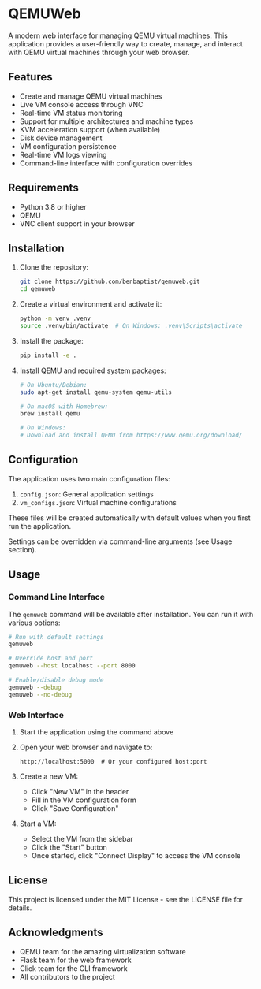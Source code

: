 # QEMUWeb

A modern web interface for managing QEMU virtual machines. This application provides a user-friendly way to create, manage, and interact with QEMU virtual machines through your web browser.

## Features

- Create and manage QEMU virtual machines
- Live VM console access through VNC
- Real-time VM status monitoring
- Support for multiple architectures and machine types
- KVM acceleration support (when available)
- Disk device management
- VM configuration persistence
- Real-time VM logs viewing
- Command-line interface with configuration overrides

## Requirements

- Python 3.8 or higher
- QEMU
- VNC client support in your browser

## Installation

1. Clone the repository:
   ```bash
   git clone https://github.com/benbaptist/qemuweb.git
   cd qemuweb
   ```

2. Create a virtual environment and activate it:
   ```bash
   python -m venv .venv
   source .venv/bin/activate  # On Windows: .venv\Scripts\activate
   ```

3. Install the package:
   ```bash
   pip install -e .
   ```

4. Install QEMU and required system packages:
   ```bash
   # On Ubuntu/Debian:
   sudo apt-get install qemu-system qemu-utils

   # On macOS with Homebrew:
   brew install qemu

   # On Windows:
   # Download and install QEMU from https://www.qemu.org/download/
   ```

## Configuration

The application uses two main configuration files:

1. `config.json`: General application settings
2. `vm_configs.json`: Virtual machine configurations

These files will be created automatically with default values when you first run the application.

Settings can be overridden via command-line arguments (see Usage section).

## Usage

### Command Line Interface

The `qemuweb` command will be available after installation. You can run it with various options:

```bash
# Run with default settings
qemuweb

# Override host and port
qemuweb --host localhost --port 8000

# Enable/disable debug mode
qemuweb --debug
qemuweb --no-debug
```

### Web Interface

1. Start the application using the command above

2. Open your web browser and navigate to:
   ```
   http://localhost:5000  # Or your configured host:port
   ```

3. Create a new VM:
   - Click "New VM" in the header
   - Fill in the VM configuration form
   - Click "Save Configuration"

4. Start a VM:
   - Select the VM from the sidebar
   - Click the "Start" button
   - Once started, click "Connect Display" to access the VM console

## License

This project is licensed under the MIT License - see the LICENSE file for details.

## Acknowledgments

- QEMU team for the amazing virtualization software
- Flask team for the web framework
- Click team for the CLI framework
- All contributors to the project
  